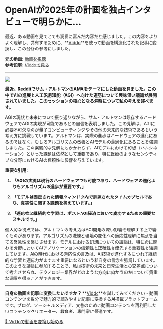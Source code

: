 # OpenAIが2025年の計画を独占インタビューで明らかに...

最近、ある動画を見てとても洞察に富んだ内容だと感じました。この内容をよりよく理解し、共有するために、**[Viddo](https://viddo.pro/)**を使って動画を構造化された記事に変換し、この分析の参考にしました。

**元の動画:** [動画を視聴](https://www.youtube.com/watch?v=VafombwcTO0)  
**参考記事:** [Viddoで見る](https://viddo.pro/zh/video-result/07824ce1-e39f-4b5f-88e8-e73700bc5f48)

---

![](https://img.youtube.com/vi/VafombwcTO0/0.jpg)

**最近、Redditでサム・アルトマンのAMAをテーマにした動画を見ました。この中でAIの進展と人工汎用知能（AGI）へ向けた道筋について興味深い議論が展開されていました。このセッションの核心となる洞察について私の考えを述べます。**

AGIの現状と未来について振り返りながら、サム・アルトマンは現存するハードウェアでAGIの実現が可能であるとの自信を表明しました。この見解は、AGIに必要不可欠なのが量子コンピューティングやその他の未来的な技術であるという考え方に挑戦しています。アルトマンは、実際の進歩はハードウェアの進化にあるのではなく、むしろアルゴリズムの改善とAIモデルの最適化にあることを強調しました。この楽観的な見解にもかかわらず、AIモデルにおける幻想（ハルシネーション）といった課題は依然として重要であり、特に医療のようなセンシティブな分野におけるAIの信頼性に影響を与えています。

**重要な引用:**

1. **「AGIの実現は現行のハードウェアでも可能であり、ハードウェアの進化よりもアルゴリズムの進歩が重要です。」**

2. **「モデルは固定された情報ウィンドウ内で訓練されたタイムカプセルであり、真実性に関する課題を抱えています。」**

3. **「適応性と継続的な学習は、ポストAGI経済において成功するための重要なスキルです。」**

個人的な視点では、アルトマンの考え方はAGI開発の深い影響を理解する上で響くものがあります。アルゴリズムの洗練と環境の変化への適応性理解に焦点を当てる緊急性を感じさせます。モデルにおける幻想についての議論は、特に命に関わる分野においてAIアプリケーションの信頼性と正確性を優先する重要性を強調しています。AIの時代における適応性の言及は、AI技術が進化するにつれて継続的な学習と適応力がますます重要になるという私自身の信念を強調しています。このような議論に参加することで、私は技術の未来と日常生活との交差点について考えさせられ、テクノロジー業界がどのような方向に向かうのかについて貴重な洞察を得ることができます。

---

**自身の動画を記事に変換したいですか？** **[Viddo](https://viddo.pro/)**を試してみてください - 動画コンテンツを数分で魅力的で読みやすい記事に変換するAI搭載プラットフォームです。ブログ、ソーシャルメディア、文書のために動画コンテンツを再利用したいコンテンツクリエーター、教育者、専門家に最適です。

[🚀 Viddoで動画を変換し始める](https://viddo.pro/)